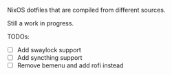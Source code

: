 NixOS dotfiles that are compiled from different sources.

Still a work in progress.

TODOs:
- [ ] Add swaylock support
- [ ] Add syncthing support
- [ ] Remove bemenu and add rofi instead
